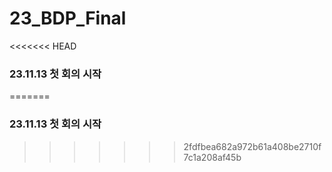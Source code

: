# 23_BDP_Final
<<<<<<< HEAD
### 23.11.13 첫 회의 시작
=======
### 23.11.13 첫 회의 시작
>>>>>>> 2fdfbea682a972b61a408be2710f7c1a208af45b
